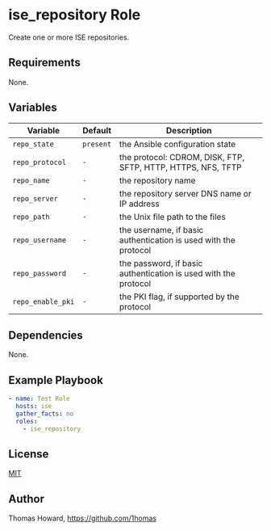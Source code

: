 # ise_repository Role

Create one or more ISE repositories.

## Requirements

None.

## Variables

| Variable          | Default | Description |
| ----------------- | --------- | ----------- |
| `repo_state`      | `present` | the Ansible configuration state |
| `repo_protocol`   | `-`       | the protocol: CDROM, DISK, FTP, SFTP, HTTP, HTTPS, NFS, TFTP |
| `repo_name`       | `-`       | the repository name |
| `repo_server`     | `-`       | the repository server DNS name or IP address |
| `repo_path`       | `-`       | the Unix file path to the files |
| `repo_username`   | `-`       | the username, if basic authentication is used with the protocol |
| `repo_password`   | `-`       | the password, if basic authentication is used with the protocol |
| `repo_enable_pki` | `-`       | the PKI flag, if supported by the protocol |

## Dependencies

None.

## Example Playbook

```yaml
- name: Test Role
  hosts: ise
  gather_facts: no
  roles:
    - ise_repository
```

## License

[MIT](https://mit-license.org/)

## Author

Thomas Howard, <https://github.com/1homas>
